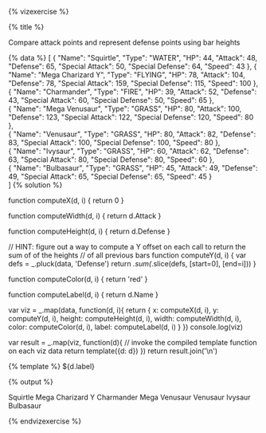 {% vizexercise %}

{% title %}

Compare attack points and represent defense points using bar heights

{% data %}
[
  {
    "Name": "Squirtle",
    "Type": "WATER",
    "HP": 44,
    "Attack": 48,
    "Defense": 65,
    "Special Attack": 50,
    "Special Defense": 64,
    "Speed": 43
  },
  {
    "Name": "Mega Charizard Y",
    "Type": "FLYING",
    "HP": 78,
    "Attack": 104,
    "Defense": 78,
    "Special Attack": 159,
    "Special Defense": 115,
    "Speed": 100
  },  
  {
    "Name": "Charmander",
    "Type": "FIRE",
    "HP": 39,
    "Attack": 52,
    "Defense": 43,
    "Special Attack": 60,
    "Special Defense": 50,
    "Speed": 65
  },  
  {
    "Name": "Mega Venusaur",
    "Type": "GRASS",
    "HP": 80,
    "Attack": 100,
    "Defense": 123,
    "Special Attack": 122,
    "Special Defense": 120,
    "Speed": 80
  },  
  {
    "Name": "Venusaur",
    "Type": "GRASS",
    "HP": 80,
    "Attack": 82,
    "Defense": 83,
    "Special Attack": 100,
    "Special Defense": 100,
    "Speed": 80
  },    
  {
    "Name": "Ivysaur",
    "Type": "GRASS",
    "HP": 60,
    "Attack": 62,
    "Defense": 63,
    "Special Attack": 80,
    "Special Defense": 80,
    "Speed": 60
  },    
  {
    "Name": "Bulbasaur",
    "Type": "GRASS",
    "HP": 45,
    "Attack": 49,
    "Defense": 49,
    "Special Attack": 65,
    "Special Defense": 65,
    "Speed": 45
  }  
]
{% solution %}

function computeX(d, i) {
    return 0
}

function computeWidth(d, i) {
    return d.Attack
}

function computeHeight(d, i) {
    return d.Defense
}

// HINT: figure out a way to compute a Y offset on each call to return the sum of of the heights
// of all previous bars
function computeY(d, i) {
    var defs = _.pluck(data, 'Defense')
    return _.sum(_.slice(defs, [start=0], [end=i]))
}

function computeColor(d, i) {
    return 'red'
}

function computeLabel(d, i) {
    return d.Name
}

var viz = _.map(data, function(d, i){
            return {
                x: computeX(d, i),
                y: computeY(d, i),
                height: computeHeight(d, i),
                width: computeWidth(d, i),
                color: computeColor(d, i),
                label: computeLabel(d, i)
            }
         })
console.log(viz)

var result = _.map(viz, function(d){
         // invoke the compiled template function on each viz data
         return template({d: d})
     })
return result.join('\n')

{% template %}
<g transform="translate(0 ${d.y})">
    <rect width="${d.width}"
         height="${d.height}"
         style="fill:${d.color};
                stroke-width:1;
                stroke:rgb(0,0,0)" />
<text transform="translate(0 15)">
    ${d.label}
</text>
</g>

{% output %}

<g transform="translate(0 0)">
    <rect width="48"
         height="65"
         style="fill:red;
                stroke-width:1;
                stroke:rgb(0,0,0)" />
    <text transform="translate(0 15)">
        Squirtle
    </text>
</g>
<g transform="translate(0 65)">
    <rect width="104"
         height="78"
         style="fill:red;
                stroke-width:1;
                stroke:rgb(0,0,0)" />
    <text transform="translate(0 15)">
        Mega Charizard Y
    </text>
</g>
<g transform="translate(0 143)">
    <rect width="52"
         height="43"
         style="fill:red;
                stroke-width:1;
                stroke:rgb(0,0,0)" />
    <text transform="translate(0 15)">
        Charmander
    </text>
</g>
<g transform="translate(0 186)">
    <rect width="100"
         height="123"
         style="fill:red;
                stroke-width:1;
                stroke:rgb(0,0,0)" />
    <text transform="translate(0 15)">
        Mega Venusaur
    </text>
</g>
<g transform="translate(0 309)">
    <rect width="82"
         height="83"
         style="fill:red;
                stroke-width:1;
                stroke:rgb(0,0,0)" />
    <text transform="translate(0 15)">
        Venusaur
    </text>
</g>
<g transform="translate(0 392)">
    <rect width="62"
         height="63"
         style="fill:red;
                stroke-width:1;
                stroke:rgb(0,0,0)" />
    <text transform="translate(0 15)">
        Ivysaur
    </text>
</g>
<g transform="translate(0 455)">
    <rect width="49"
         height="49"
         style="fill:red;
                stroke-width:1;
                stroke:rgb(0,0,0)" />
    <text transform="translate(0 15)">
        Bulbasaur
    </text>
</g>

{% endvizexercise %}

